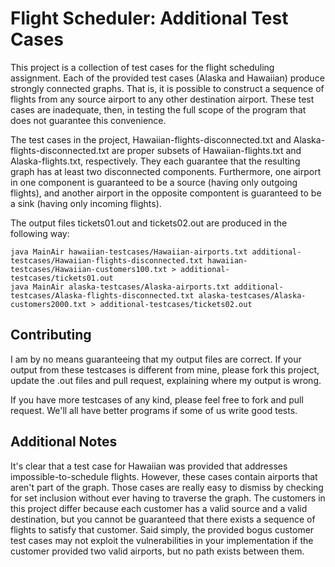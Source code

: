 Flight Scheduler: Additional Test Cases
=======================================

This project is a collection of test cases for the flight scheduling assignment.  Each of the provided test cases (Alaska and Hawaiian) produce strongly connected graphs.  That is, it is possible to construct a sequence of flights from any source airport to any other destination airport.  These test cases are inadequate, then, in testing the full scope of the program that does not guarantee this convenience.

The test cases in the project, Hawaiian-flights-disconnected.txt and Alaska-flights-disconnected.txt are proper subsets of Hawaiian-flights.txt and Alaska-flights.txt, respectively.  They each guarantee that the resulting graph has at least two disconnected components.  Furthermore, one airport in one component is guaranteed to be a source (having only outgoing flights), and another airport in the opposite compontent is guaranteed to be a sink (having only incoming flights).

The output files tickets01.out and tickets02.out are produced in the following way:

    java MainAir hawaiian-testcases/Hawaiian-airports.txt additional-testcases/Hawaiian-flights-disconnected.txt hawaiian-testcases/Hawaiian-customers100.txt > additional-testcases/tickets01.out
    java MainAir alaska-testcases/Alaska-airports.txt additional-testcases/Alaska-flights-disconnected.txt alaska-testcases/Alaska-customers2000.txt > additional-testcases/tickets02.out

Contributing
------------

I am by no means guaranteeing that my output files are correct.  If your output from these testcases is different from mine, please fork this project, update the .out files and pull request, explaining where my output is wrong.

If you have more testcases of any kind, please feel free to fork and pull request. We'll all have better programs if some of us write good tests.

Additional Notes
----------------

It's clear that a test case for Hawaiian was provided that addresses impossible-to-schedule flights.  However, these cases contain airports that aren't part of the graph.  Those cases are really easy to dismiss by checking for set inclusion without ever having to traverse the graph. The customers in this project differ because each customer has a valid source and a valid destination, but you cannot be guaranteed that there exists a sequence of flights to satisfy that customer.  Said simply, the provided bogus customer test cases may not exploit the vulnerabilities in your implementation if the customer provided two valid airports, but no path exists between them.
